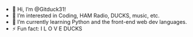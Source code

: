 - 👋 Hi, I’m @Gitduck31!
- 👀 I’m interested in Coding, HAM Radio, DUCKS, music, etc.
- 🌱 I’m currently learning Python and the front-end web dev languages.
- ⚡ Fun fact: I  L O V E  DUCKS

<!---
Gitduck31/Gitduck31 is a ✨ special ✨ repository because its `README.md` (this file) appears on your GitHub profile.
You can click the Preview link to take a look at your changes.
--->
